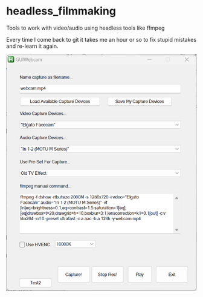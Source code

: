 # headless_filmmaking
Tools to work with video/audio using headless tools like ffmpeg

Every time I come back to git it takes me an hour or so to fix stupid mistakes and re-learn it again.

![GUI_webcam](images\GUI_webcam.jpg)
